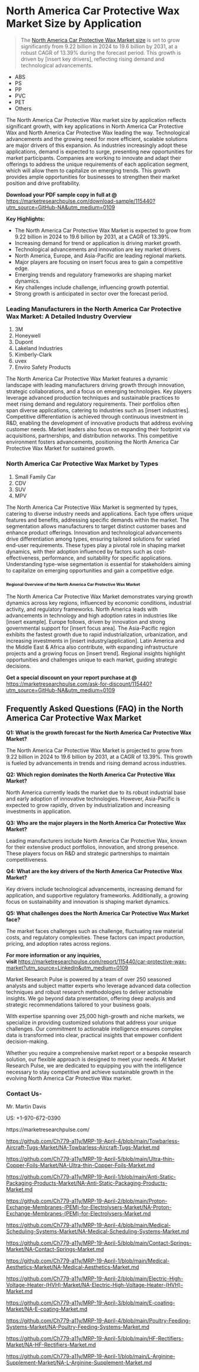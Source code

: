 <h1>North America Car Protective Wax Market&nbsp;Size by Application</h1><blockquote><p>The <a href="https://marketresearchpulse.com/download-sample/115440?utm_source=GitHub-NA&amp;utm_medium=0109">North America Car Protective Wax Market size</a> is set to grow significantly from 9.22 billion in 2024 to 19.6 billion by 2031, at a robust CAGR of 13.39% during the forecast period. This growth is driven by [insert key drivers], reflecting rising demand and technological advancements.</p></blockquote><ul><li>ABS<li> PS<li> PP<li> PVC<li> PET<li> Others</li></ul><p>The North America Car Protective Wax market size by application reflects significant growth, with key applications in North America Car Protective Wax and North America Car Protective Wax leading the way. Technological advancements and the growing need for more efficient, scalable solutions are major drivers of this expansion. As industries increasingly adopt these applications, demand is expected to surge, presenting new opportunities for market participants. Companies are working to innovate and adapt their offerings to address the unique requirements of each application segment, which will allow them to capitalize on emerging trends. This growth provides ample opportunities for businesses to strengthen their market position and drive profitability.</p><p><strong>Download your PDF sample copy in full at @ </strong><a href="https://marketresearchpulse.com/download-sample/115440?utm_source=GitHub-NA&amp;utm_medium=0109">https://marketresearchpulse.com/download-sample/115440?utm_source=GitHub-NA&amp;utm_medium=0109</a></p><p><strong>Key Highlights: </strong></p><ul><li>The North America Car Protective Wax Market is expected to grow from 9.22 billion in 2024 to 19.6 billion by 2031, at a CAGR of 13.39%.</li><li>Increasing demand for trend or application is driving market growth.</li><li>Technological advancements and innovation are key market drivers.</li><li>North America, Europe, and Asia-Pacific are leading regional markets.</li><li>Major players are focusing on insert focus area to gain a competitive edge.</li><li>Emerging trends and regulatory frameworks are shaping market dynamics.</li><li>Key challenges include challenge, influencing growth potential.</li><li>Strong growth is anticipated in sector over the forecast period.</li></ul><h3>Leading Manufacturers in the North America Car Protective Wax Market: A Detailed Industry Overview</h3><ol><li>3M</li><li>Honeywell</li><li>Dupont</li><li>Lakeland Industries</li><li>Kimberly-Clark</li><li>uvex</li><li>Enviro Safety Products</li></ol><div class="flex max-w-full flex-col flex-grow"><div class="min-h-8 text-message flex w-full flex-col items-end gap-2 whitespace-normal break-words [.text-message+&amp;]:mt-5" dir="auto" data-message-author-role="assistant" data-message-id="fd8432e4-4910-450d-b182-61b7bfb0a01f" data-message-model-slug="gpt-4o"><div class="flex w-full flex-col gap-1 empty:hidden first:pt-[3px]"><div class="markdown prose w-full break-words dark:prose-invert light"><p>The North America Car Protective Wax Market features a dynamic landscape with leading manufacturers driving growth through innovation, strategic collaborations, and a focus on emerging technologies. Key players leverage advanced production techniques and sustainable practices to meet rising demand and regulatory requirements. Their portfolios often span diverse applications, catering to industries such as [insert industries]. Competitive differentiation is achieved through continuous investment in R&amp;D, enabling the development of innovative products that address evolving customer needs. Market leaders also focus on expanding their footprint via acquisitions, partnerships, and distribution networks. This competitive environment fosters advancements, positioning the North America Car Protective Wax Market for sustained growth.</p></div></div></div></div><h3>North America Car Protective Wax Market by Types</h3><ol><li>Small Family Car<li> CDV<li> SUV<li> MPV</li></ol><div class="flex max-w-full flex-col flex-grow"><div class="min-h-8 text-message flex w-full flex-col items-end gap-2 whitespace-normal break-words [.text-message+&amp;]:mt-5" dir="auto" data-message-author-role="assistant" data-message-id="084470be-0bb7-4664-bddf-5156b4f41249" data-message-model-slug="gpt-4o-mini"><div class="flex w-full flex-col gap-1 empty:hidden first:pt-[3px]"><div class="markdown prose w-full break-words dark:prose-invert light"><p>The North America Car Protective Wax Market is segmented by types, catering to diverse industry needs and applications. Each type offers unique features and benefits, addressing specific demands within the market. The segmentation allows manufacturers to target distinct customer bases and enhance product offerings. Innovation and technological advancements drive differentiation among types, ensuring tailored solutions for varied end-user requirements. These types play a pivotal role in shaping market dynamics, with their adoption influenced by factors such as cost-effectiveness, performance, and suitability for specific applications. Understanding type-wise segmentation is essential for stakeholders aiming to capitalize on emerging opportunities and gain a competitive edge.</p></div></div></div></div><h3><span style="font-size: 11px;">Regional Overview of the North America Car Protective Wax Market</span></h3><div class="flex max-w-full flex-col flex-grow"><div class="min-h-8 text-message flex w-full flex-col items-end gap-2 whitespace-normal break-words [.text-message+&amp;]:mt-5" dir="auto" data-message-author-role="assistant" data-message-id="e9038762-ce64-4e30-91c9-9bd413514231" data-message-model-slug="gpt-4o-mini"><div class="flex w-full flex-col gap-1 empty:hidden first:pt-[3px]"><div class="markdown prose w-full break-words dark:prose-invert light"><p>The North America Car Protective Wax Market demonstrates varying growth dynamics across key regions, influenced by economic conditions, industrial activity, and regulatory frameworks. North America leads with advancements in technology and high adoption rates in industries like [insert example]. Europe follows, driven by innovation and strong governmental support for [insert focus area]. The Asia-Pacific region exhibits the fastest growth due to rapid industrialization, urbanization, and increasing investments in [insert industry/application]. Latin America and the Middle East &amp; Africa also contribute, with expanding infrastructure projects and a growing focus on [insert trend]. Regional insights highlight opportunities and challenges unique to each market, guiding strategic decisions.</p></div></div></div></div><p><strong>Get a special discount on your report purchase at @ </strong><a href="https://marketresearchpulse.com/ask-for-discount/115440?utm_source=GitHub-NA&amp;utm_medium=0109">https://marketresearchpulse.com/ask-for-discount/115440?utm_source=GitHub-NA&amp;utm_medium=0109</a></p><h2>Frequently Asked Questions (FAQ) in the North America Car Protective Wax Market</h2><p><strong>Q1: What is the growth forecast for the North America Car Protective Wax Market?</strong></p><p>The North America Car Protective Wax Market is projected to grow from 9.22 billion in 2024 to 19.6 billion by 2031, at a CAGR of 13.39%. This growth is fueled by advancements in trends and rising demand across industries.</p><p><strong>Q2: Which region dominates the North America Car Protective Wax Market?</strong></p><p>North America currently leads the market due to its robust industrial base and early adoption of innovative technologies. However, Asia-Pacific is expected to grow rapidly, driven by industrialization and increasing investments in application.</p><p><strong>Q3: Who are the major players in the North America Car Protective Wax Market?</strong></p><p>Leading manufacturers include North America Car Protective Wax, known for their extensive product portfolios, innovation, and strong presence. These players focus on R&amp;D and strategic partnerships to maintain competitiveness.</p><p><strong>Q4: What are the key drivers of the North America Car Protective Wax Market?</strong></p><p>Key drivers include technological advancements, increasing demand for application, and supportive regulatory frameworks. Additionally, a growing focus on sustainability and innovation is shaping market dynamics.</p><p><strong>Q5: What challenges does the North America Car Protective Wax Market face?</strong></p><p>The market faces challenges such as challenge, fluctuating raw material costs, and regulatory complexities. These factors can impact production, pricing, and adoption rates across regions.</p><p><strong>For more information or any inquiries, visit&nbsp;</strong><a href="https://marketresearchpulse.com/report/115440/car-protective-wax-market?utm_source=Linkedin&utm_medium=0109">https://marketresearchpulse.com/report/115440/car-protective-wax-market?utm_source=Linkedin&utm_medium=0109</a></p><p>Market Research Pulse is powered by a team of over 250 seasoned analysts and subject matter experts who leverage advanced data collection techniques and robust research methodologies to deliver actionable insights. We go beyond data presentation, offering deep analysis and strategic recommendations tailored to your business goals.</p><p>With expertise spanning over 25,000 high-growth and niche markets, we specialize in providing customized solutions that address your unique challenges. Our commitment to actionable intelligence ensures complex data is transformed into clear, practical insights that empower confident decision-making.</p><p>Whether you require a comprehensive market report or a bespoke research solution, our flexible approach is designed to meet your needs. At Market Research Pulse, we are dedicated to equipping you with the intelligence necessary to stay competitive and achieve sustainable growth in the evolving North America Car Protective Wax market.</p><h3><strong>Contact Us-</strong></h3><p>Mr. Martin Davis</p><p>US: +1-970-672-0390</p><p>https://marketresearchpulse.com/</p><p><a href="https://github.com/Ch779-a11y/MRP-19-April-4/blob/main/Towbarless-Aircraft-Tugs-Market/NA-Towbarless-Aircraft-Tugs-Market.md">https://github.com/Ch779-a11y/MRP-19-April-4/blob/main/Towbarless-Aircraft-Tugs-Market/NA-Towbarless-Aircraft-Tugs-Market.md</a></p><p><a href="https://github.com/Ch779-a11y/MRP-19-April-5/blob/main/Ultra-thin-Copper-Foils-Market/NA-Ultra-thin-Copper-Foils-Market.md">https://github.com/Ch779-a11y/MRP-19-April-5/blob/main/Ultra-thin-Copper-Foils-Market/NA-Ultra-thin-Copper-Foils-Market.md</a></p><p><a href="https://github.com/Ch779-a11y/MRP-19-April-1/blob/main/Anti-Static-Packaging-Products-Market/NA-Anti-Static-Packaging-Products-Market.md">https://github.com/Ch779-a11y/MRP-19-April-1/blob/main/Anti-Static-Packaging-Products-Market/NA-Anti-Static-Packaging-Products-Market.md</a></p><p><a href="https://github.com/Ch779-a11y/MRP-19-April-2/blob/main/Proton-Exchange-Membranes-(PEM)-for-Electrolysers-Market/NA-Proton-Exchange-Membranes-(PEM)-for-Electrolysers-Market.md">https://github.com/Ch779-a11y/MRP-19-April-2/blob/main/Proton-Exchange-Membranes-(PEM)-for-Electrolysers-Market/NA-Proton-Exchange-Membranes-(PEM)-for-Electrolysers-Market.md</a></p><p><a href="https://github.com/Ch779-a11y/MRP-19-April-4/blob/main/Medical-Scheduling-Systems-Market/NA-Medical-Scheduling-Systems-Market.md">https://github.com/Ch779-a11y/MRP-19-April-4/blob/main/Medical-Scheduling-Systems-Market/NA-Medical-Scheduling-Systems-Market.md</a></p><p><a href="https://github.com/Ch779-a11y/MRP-19-April-5/blob/main/Contact-Springs-Market/NA-Contact-Springs-Market.md">https://github.com/Ch779-a11y/MRP-19-April-5/blob/main/Contact-Springs-Market/NA-Contact-Springs-Market.md</a></p><p><a href="https://github.com/Ch779-a11y/MRP-19-April-1/blob/main/Medical-Aesthetics-Market/NA-Medical-Aesthetics-Market.md">https://github.com/Ch779-a11y/MRP-19-April-1/blob/main/Medical-Aesthetics-Market/NA-Medical-Aesthetics-Market.md</a></p><p><a href="https://github.com/Ch779-a11y/MRP-19-April-2/blob/main/Electric-High-Voltage-Heater-(HVH)-Market/NA-Electric-High-Voltage-Heater-(HVH)-Market.md">https://github.com/Ch779-a11y/MRP-19-April-2/blob/main/Electric-High-Voltage-Heater-(HVH)-Market/NA-Electric-High-Voltage-Heater-(HVH)-Market.md</a></p><p><a href="https://github.com/Ch779-a11y/MRP-19-April-3/blob/main/E-coating-Market/NA-E-coating-Market.md">https://github.com/Ch779-a11y/MRP-19-April-3/blob/main/E-coating-Market/NA-E-coating-Market.md</a></p><p><a href="https://github.com/Ch779-a11y/MRP-19-April-4/blob/main/Poultry-Feeding-Systems-Market/NA-Poultry-Feeding-Systems-Market.md">https://github.com/Ch779-a11y/MRP-19-April-4/blob/main/Poultry-Feeding-Systems-Market/NA-Poultry-Feeding-Systems-Market.md</a></p><p><a href="https://github.com/Ch779-a11y/MRP-19-April-5/blob/main/HF-Rectifiers-Market/NA-HF-Rectifiers-Market.md">https://github.com/Ch779-a11y/MRP-19-April-5/blob/main/HF-Rectifiers-Market/NA-HF-Rectifiers-Market.md</a></p><p><a href="https://github.com/Ch779-a11y/MRP-19-April-1/blob/main/L-Arginine-Supplement-Market/NA-L-Arginine-Supplement-Market.md">https://github.com/Ch779-a11y/MRP-19-April-1/blob/main/L-Arginine-Supplement-Market/NA-L-Arginine-Supplement-Market.md</a></p>
